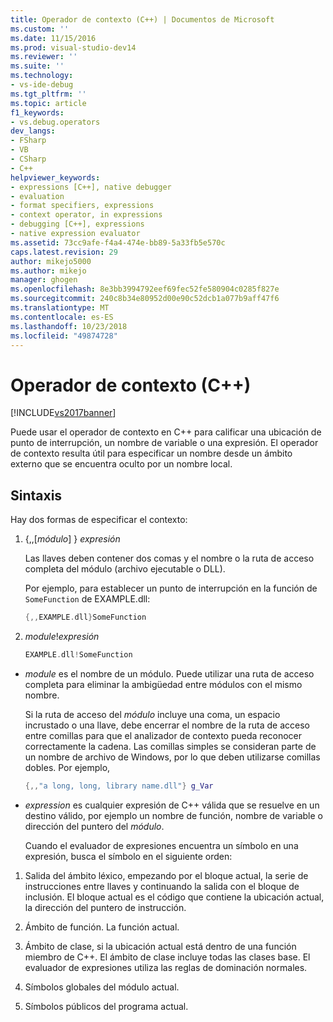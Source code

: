 ```yaml
---
title: Operador de contexto (C++) | Documentos de Microsoft
ms.custom: ''
ms.date: 11/15/2016
ms.prod: visual-studio-dev14
ms.reviewer: ''
ms.suite: ''
ms.technology:
- vs-ide-debug
ms.tgt_pltfrm: ''
ms.topic: article
f1_keywords:
- vs.debug.operators
dev_langs:
- FSharp
- VB
- CSharp
- C++
helpviewer_keywords:
- expressions [C++], native debugger
- evaluation
- format specifiers, expressions
- context operator, in expressions
- debugging [C++], expressions
- native expression evaluator
ms.assetid: 73cc9afe-f4a4-474e-bb89-5a33fb5e570c
caps.latest.revision: 29
author: mikejo5000
ms.author: mikejo
manager: ghogen
ms.openlocfilehash: 8e3bb3994792eef69fec52fe580904c0285f827e
ms.sourcegitcommit: 240c8b34e80952d00e90c52dcb1a077b9aff47f6
ms.translationtype: MT
ms.contentlocale: es-ES
ms.lasthandoff: 10/23/2018
ms.locfileid: "49874728"
---
```

# <a name="context-operator-c"></a>Operador de contexto (C++)
[!INCLUDE[vs2017banner](../includes/vs2017banner.md)]

Puede usar el operador de contexto en C++ para calificar una ubicación de punto de interrupción, un nombre de variable o una expresión. El operador de contexto resulta útil para especificar un nombre desde un ámbito externo que se encuentra oculto por un nombre local.  
  
##  <a name="BKMK_Using_context_operators_to_specify_a_symbol"></a> Sintaxis  
 Hay dos formas de especificar el contexto:  
  
1.  {,,[*módulo*] } *expresión*  
  
     Las llaves deben contener dos comas y el nombre o la ruta de acceso completa del módulo (archivo ejecutable o DLL).  
  
     Por ejemplo, para establecer un punto de interrupción en la función de `SomeFunction` de EXAMPLE.dll:  
  
    ```cpp  
    {,,EXAMPLE.dll}SomeFunction  
    ```  
  
2.  *module*!*expresión*  
  
    ```cpp  
    EXAMPLE.dll!SomeFunction  
    ```  
  
- *module* es el nombre de un módulo. Puede utilizar una ruta de acceso completa para eliminar la ambigüedad entre módulos con el mismo nombre.  
  
   Si la ruta de acceso del *módulo* incluye una coma, un espacio incrustado o una llave, debe encerrar el nombre de la ruta de acceso entre comillas para que el analizador de contexto pueda reconocer correctamente la cadena. Las comillas simples se consideran parte de un nombre de archivo de Windows, por lo que deben utilizarse comillas dobles. Por ejemplo,  
  
  ```cpp  
  {,,"a long, long, library name.dll"} g_Var  
  ```  
  
- *expression* es cualquier expresión de C++ válida que se resuelve en un destino válido, por ejemplo un nombre de función, nombre de variable o dirección del puntero del *módulo*.  
  
  Cuando el evaluador de expresiones encuentra un símbolo en una expresión, busca el símbolo en el siguiente orden:  
  
1.  Salida del ámbito léxico, empezando por el bloque actual, la serie de instrucciones entre llaves y continuando la salida con el bloque de inclusión. El bloque actual es el código que contiene la ubicación actual, la dirección del puntero de instrucción.  
  
2.  Ámbito de función. La función actual.  
  
3.  Ámbito de clase, si la ubicación actual está dentro de una función miembro de C++. El ámbito de clase incluye todas las clases base. El evaluador de expresiones utiliza las reglas de dominación normales.  
  
4.  Símbolos globales del módulo actual.  
  
5.  Símbolos públicos del programa actual.





